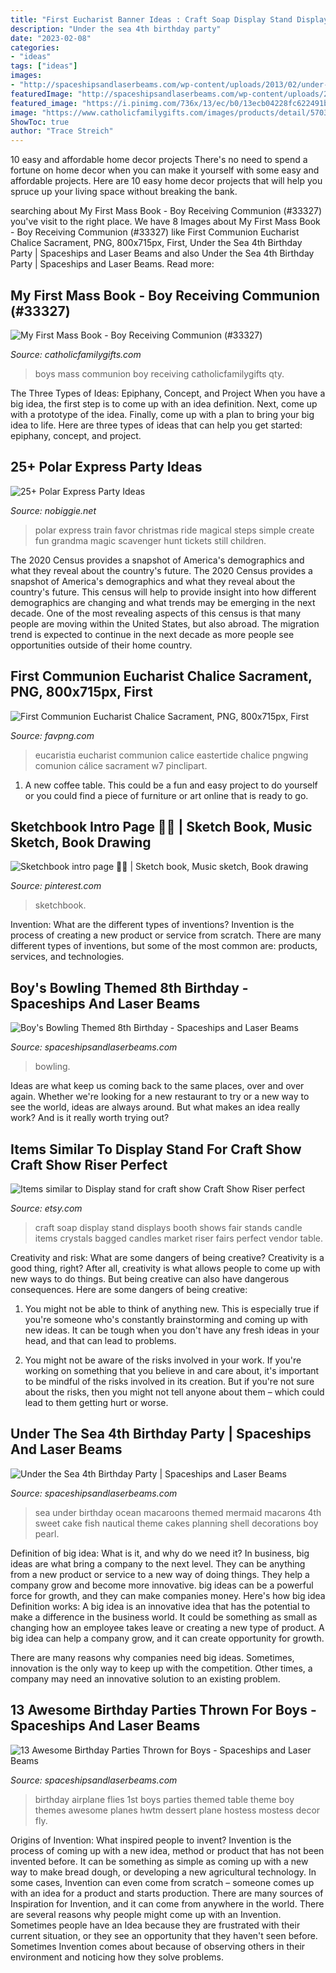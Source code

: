 ```yaml
---
title: "First Eucharist Banner Ideas : Craft Soap Display Stand Displays Booth Shows Fair Stands Candle Items Crystals Bagged Candles Market Riser Fairs Perfect Vendor Table"
description: "Under the sea 4th birthday party"
date: "2023-02-08"
categories:
- "ideas"
tags: ["ideas"]
images:
- "http://spaceshipsandlaserbeams.com/wp-content/uploads/2013/02/under-the-sea-birthday-party-food-macaroons-648x975.jpg"
featuredImage: "http://spaceshipsandlaserbeams.com/wp-content/uploads/2013/02/under-the-sea-birthday-party-food-macaroons-648x975.jpg"
featured_image: "https://i.pinimg.com/736x/13/ec/b0/13ecb04228fc622491bf40494389654f.jpg"
image: "https://www.catholicfamilygifts.com/images/products/detail/57037.jpg"
ShowToc: true
author: "Trace Streich"
---
```



10 easy and affordable home decor projects
There's no need to spend a fortune on home decor when you can make it yourself with some easy and affordable projects. Here are 10 easy home decor projects that will help you spruce up your living space without breaking the bank.

	

		
searching about My First Mass Book - Boy Receiving Communion (#33327) you've visit to the right place. We have 8 Images about My First Mass Book - Boy Receiving Communion (#33327) like First Communion Eucharist Chalice Sacrament, PNG, 800x715px, First, Under the Sea 4th Birthday Party | Spaceships and Laser Beams and also Under the Sea 4th Birthday Party | Spaceships and Laser Beams. Read more:
		
    
## My First Mass Book - Boy Receiving Communion (#33327)

<img loading=lazy src="https://www.catholicfamilygifts.com/images/products/detail/57037.jpg" onerror="this.onerror=null;this.src='https://tse4.mm.bing.net/th?id=OIP.dgmN_8KVSkvEwNqT8-k7GwHaLH&amp;pid=15.1';" alt="My First Mass Book - Boy Receiving Communion (#33327)">

_Source: catholicfamilygifts.com_

>boys mass communion boy receiving catholicfamilygifts qty. 

	

The Three Types of Ideas: Epiphany, Concept, and Project
When you have a big idea, the first step is to come up with an idea definition. Next, come up with a prototype of the idea. Finally, come up with a plan to bring your big idea to life. Here are three types of ideas that can help you get started: epiphany, concept, and project.

    
## 25+ Polar Express Party Ideas

<img loading=lazy src="http://www.nobiggie.net/wp-content/uploads/2016/12/Polar-Express-Favor.jpg" onerror="this.onerror=null;this.src='https://tse4.mm.bing.net/th?id=OIP.t9gPPw1VI3PiInXzeQJ30wHaLG&amp;pid=15.1';" alt="25+ Polar Express Party Ideas">

_Source: nobiggie.net_

>polar express train favor christmas ride magical steps simple create fun grandma magic scavenger hunt tickets still children. 

	

The 2020 Census provides a snapshot of America's demographics and what they reveal about the country's future.
The 2020 Census provides a snapshot of America's demographics and what they reveal about the country's future. This census will help to provide insight into how different demographics are changing and what trends may be emerging in the next decade. One of the most revealing aspects of this census is that many people are moving within the United States, but also abroad. The migration trend is expected to continue in the next decade as more people see opportunities outside of their home country.

    
## First Communion Eucharist Chalice Sacrament, PNG, 800x715px, First

<img loading=lazy src="https://img.favpng.com/22/0/0/first-communion-eucharist-chalice-sacrament-portable-network-graphics-png-favpng-3ZS4dfeWhQBhxGad69a1kk1ZT.jpg" onerror="this.onerror=null;this.src='https://tse3.mm.bing.net/th?id=OIP.MlSvRp3roGGg04zUklazMAHaGd&amp;pid=15.1';" alt="First Communion Eucharist Chalice Sacrament, PNG, 800x715px, First">

_Source: favpng.com_

>eucaristia eucharist communion calice eastertide chalice pngwing comunion cálice sacrament w7 pinclipart. 

	

1. A new coffee table. This could be a fun and easy project to do yourself or you could find a piece of furniture or art online that is ready to go.

    
## Sketchbook Intro Page 🌸🌙 | Sketch Book, Music Sketch, Book Drawing

<img loading=lazy src="https://i.pinimg.com/736x/13/ec/b0/13ecb04228fc622491bf40494389654f.jpg" onerror="this.onerror=null;this.src='https://tse2.mm.bing.net/th?id=OIP.HGK_aykvfGN0NM_v6uCWNQHaJ3&amp;pid=15.1';" alt="Sketchbook intro page 🌸🌙 | Sketch book, Music sketch, Book drawing">

_Source: pinterest.com_

>sketchbook. 

	

Invention: What are the different types of inventions?
Invention is the process of creating a new product or service from scratch. There are many different types of inventions, but some of the most common are: products, services, and technologies.

    
## Boy&#039;s Bowling Themed 8th Birthday - Spaceships And Laser Beams

<img loading=lazy src="https://spaceshipsandlaserbeams.com/wp-content/uploads/2015/09/bowling-birthday-party-ideas-459.jpg" onerror="this.onerror=null;this.src='https://tse3.mm.bing.net/th?id=OIP.GZGALo-81mII-P9DpDzaEwHaLH&amp;pid=15.1';" alt="Boy&#039;s Bowling Themed 8th Birthday - Spaceships and Laser Beams">

_Source: spaceshipsandlaserbeams.com_

>bowling. 

	

Ideas are what keep us coming back to the same places, over and over again. Whether we're looking for a new restaurant to try or a new way to see the world, ideas are always around. But what makes an idea really work? And is it really worth trying out?

    
## Items Similar To Display Stand For Craft Show Craft Show Riser Perfect

<img loading=lazy src="https://img0.etsystatic.com/015/1/7473955/il_570xN.431920444_2nvo.jpg" onerror="this.onerror=null;this.src='https://tse1.mm.bing.net/th?id=OIP.kdA5yrSO_TNj3ogeI2e5CwHaJ4&amp;pid=15.1';" alt="Items similar to Display stand for craft show Craft Show Riser perfect">

_Source: etsy.com_

>craft soap display stand displays booth shows fair stands candle items crystals bagged candles market riser fairs perfect vendor table. 

	

Creativity and risk: What are some dangers of being creative?
Creativity is a good thing, right? After all, creativity is what allows people to come up with new ways to do things. But being creative can also have dangerous consequences. Here are some dangers of being creative:
1) You might not be able to think of anything new. This is especially true if you're someone who's constantly brainstorming and coming up with new ideas. It can be tough when you don't have any fresh ideas in your head, and that can lead to problems.

2) You might not be aware of the risks involved in your work. If you're working on something that you believe in and care about, it's important to be mindful of the risks involved in its creation. But if you're not sure about the risks, then you might not tell anyone about them – which could lead to them getting hurt or worse.

    
## Under The Sea 4th Birthday Party | Spaceships And Laser Beams

<img loading=lazy src="http://spaceshipsandlaserbeams.com/wp-content/uploads/2013/02/under-the-sea-birthday-party-food-macaroons-648x975.jpg" onerror="this.onerror=null;this.src='https://tse4.mm.bing.net/th?id=OIP.HoFp-21f0-DqFIXEZm-SNwHaLJ&amp;pid=15.1';" alt="Under the Sea 4th Birthday Party | Spaceships and Laser Beams">

_Source: spaceshipsandlaserbeams.com_

>sea under birthday ocean macaroons themed mermaid macarons 4th sweet cake fish nautical theme cakes planning shell decorations boy pearl. 

	

Definition of big idea: What is it, and why do we need it?
In business, big ideas are what bring a company to the next level. They can be anything from a new product or service to a new way of doing things. They help a company grow and become more innovative. big ideas can be a powerful force for growth, and they can make companies money.
Here's how big idea Definition works: 
A big idea is an innovative idea that has the potential to make a difference in the business world. It could be something as small as changing how an employee takes leave or creating a new type of product. A big idea can help a company grow, and it can create opportunity for growth. 

There are many reasons why companies need big ideas. Sometimes, innovation is the only way to keep up with the competition. Other times, a company may need an innovative solution to an existing problem.

    
## 13 Awesome Birthday Parties Thrown For Boys - Spaceships And Laser Beams

<img loading=lazy src="https://spaceshipsandlaserbeams.com/wp-content/uploads/2016/02/1-airplane-themed-first-birthday-ideas-581x975.jpg" onerror="this.onerror=null;this.src='https://tse1.mm.bing.net/th?id=OIP.ViWXNwzx6DFt-r6EWkfQMQHaMb&amp;pid=15.1';" alt="13 Awesome Birthday Parties Thrown for Boys - Spaceships and Laser Beams">

_Source: spaceshipsandlaserbeams.com_

>birthday airplane flies 1st boys parties themed table theme boy themes awesome planes hwtm dessert plane hostess mostess decor fly. 

	

Origins of Invention: What inspired people to invent?
Invention is the process of coming up with a new idea, method or product that has not been invented before. It can be something as simple as coming up with a new way to make bread dough, or developing a new agricultural technology. In some cases, Invention can even come from scratch – someone comes up with an idea for a product and starts production. There are many sources of Inspiration for Invention, and it can come from anywhere in the world.
There are several reasons why people might come up with an Invention. Sometimes people have an Idea because they are frustrated with their current situation, or they see an opportunity that they haven't seen before. Sometimes Invention comes about because of observing others in their environment and noticing how they solve problems.

